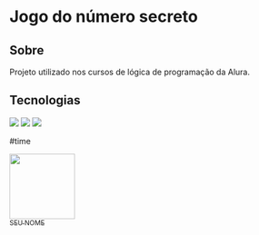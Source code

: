 <h1>Jogo do número secreto</h1>

<h2> Sobre</h2>
<p>Projeto utilizado nos cursos de lógica de programação da Alura.</p>

## Tecnologias
<div>
  <img src="https://img.shields.io/badge/HTML-239120?style=for-the-badge&logo=html5&logoColor=white">
  <img src="https://img.shields.io/badge/CSS-239120?&style=for-the-badge&logo=css3&logoColor=white">
  <img src="https://img.shields.io/badge/JavaScript-F7DF1E?style=for-the-badge&logo=javascript&logoColor=black">
</div>

#time

[<img loading="lazy" src="https://avatars.githubusercontent.com/u/197143448?s=400&u=03881e0cd85a46ab78614b4a7b0b26d48bb4de32&v=4" width=115><br><sub>SEU NOME</sub>](https://github.com/Elisangela-Aparecida)
 
